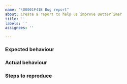 ```yaml
---
name: "\U0001F41B Bug report"
about: Create a report to help us improve BetterTimer
title: ''
labels: ''
assignees: ''

---
```


### Expected behaviour

### Actual behaviour

### Steps to reproduce
